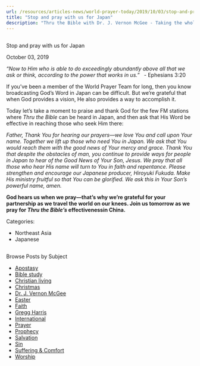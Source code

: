 ```yaml
---
url: /resources/articles-news/world-prayer-today/2019/10/03/stop-and-pray-with-us-for-japan
title: "Stop and pray with us for Japan"
description: "Thru the Bible with Dr. J. Vernon McGee - Taking the whole Word to the whole world"
---
```







## 
 Stop and pray with us for Japan


October 03, 2019
![]()




*“Now to Him who is able to do exceedingly abundantly above all that we ask or think, according to the power that works in us.”*   - Ephesians 3:20


If you’ve been a member of the World Prayer Team for long, then you know broadcasting God’s Word in Japan can be difficult. But we’re grateful that when God provides a vision, He also provides a way to accomplish it. 


Today let’s take a moment to praise and thank God for the few FM stations where *Thru the Bible* can be heard in Japan, and then ask that His Word be effective in reaching those who seek Him there:


*Father, Thank You for hearing our prayers—we love You and call upon Your name. Together we lift up those who need You in Japan. We ask that You would reach them with the good news of Your mercy and grace. Thank You that despite the obstacles of man, you continue to provide ways for people in Japan to hear of the Good News of Your Son, Jesus. We pray that all those who hear His name will turn to You in faith and repentance. Please strengthen and encourage our Japanese producer, Hiroyuki Fukuda. Make His ministry fruitful so that You can be glorified. We ask this in Your Son’s powerful name, amen.* 


**God hears us when we pray—that’s why we’re grateful for your partnership as we travel the world on our knees. Join us tomorrow as we pray for *Thru the Bible’s* effectivenessin China.**



Categories: 


* Northeast Asia
* Japanese









## 
 Browse Posts by Subject


* [Apostasy](/resources/articles-news/-in-tags/tags/Apostasy)
* [Bible study](/resources/articles-news/-in-tags/tags/Bible-study)
* [Christian living](/resources/articles-news/-in-tags/tags/Christian-living)
* [Christmas](/resources/articles-news/-in-tags/tags/Christmas)
* [Dr. J. Vernon McGee](/resources/articles-news/-in-tags/tags/Dr-J-Vernon-McGee)
* [Easter](/resources/articles-news/-in-tags/tags/easter)
* [Faith](/resources/articles-news/-in-tags/tags/Faith)
* [Gregg Harris](/resources/articles-news/-in-tags/tags/Gregg-Harris)
* [International](/resources/articles-news/-in-tags/tags/International)
* [Prayer](/resources/articles-news/-in-tags/tags/prayer)
* [Prophecy](/resources/articles-news/-in-tags/tags/Prophecy)
* [Salvation](/resources/articles-news/-in-tags/tags/Salvation)
* [Sin](/resources/articles-news/-in-tags/tags/sin)
* [Suffering & Comfort](/resources/articles-news/-in-tags/tags/Suffering-Comfort)
* [Worship](/resources/articles-news/-in-tags/tags/worship)






